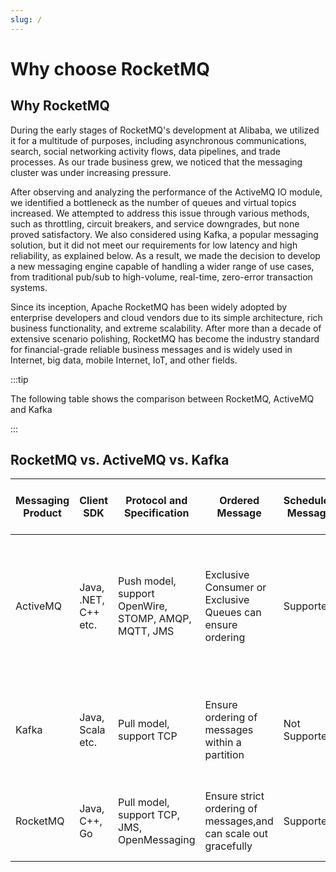 ```yaml
---
slug: /
---
```


# Why choose RocketMQ

## Why RocketMQ
During the early stages of RocketMQ's development at Alibaba, we utilized it for a multitude of purposes, including asynchronous communications, search, social networking activity flows, data pipelines, and trade processes. As our trade business grew, we noticed that the messaging cluster was under increasing pressure.

After observing and analyzing the performance of the ActiveMQ IO module, we identified a bottleneck as the number of queues and virtual topics increased. We attempted to address this issue through various methods, such as throttling, circuit breakers, and service downgrades, but none proved satisfactory. We also considered using Kafka, a popular messaging solution, but it did not meet our requirements for low latency and high reliability, as explained below. As a result, we made the decision to develop a new messaging engine capable of handling a wider range of use cases, from traditional pub/sub to high-volume, real-time, zero-error transaction systems.

Since its inception, Apache RocketMQ has been widely adopted by enterprise developers and cloud vendors due to its simple architecture, rich business functionality, and extreme scalability. After more than a decade of extensive scenario polishing, RocketMQ has become the industry standard for financial-grade reliable business messages and is widely used in Internet, big data, mobile Internet, IoT, and other fields.

:::tip

The following table shows the comparison between RocketMQ, ActiveMQ and Kafka

:::

## RocketMQ vs. ActiveMQ vs. Kafka

| Messaging Product|Client SDK| Protocol and Specification | Ordered Message  | Scheduled Message | Batched Message |BroadCast Message| Message Filter|Server Triggered Redelivery|Message Storage|Message Retroactive|Message Priority|High Availability and Failover|Message Track|Configuration|Management and Operation Tools|
| -------|--------|--------|-----|-----|-----|-----|-----|-----|-----|-----|-----|-----|-----|-----|-----|
| ActiveMQ|Java, .NET, C++ etc. |Push model, support OpenWire, STOMP, AMQP, MQTT, JMS|Exclusive Consumer or Exclusive Queues can ensure ordering|Supported|Not Supported|Supported|Supported|Not Supported|Supports very fast persistence using JDBC along with a high performance journal，such as levelDB, kahaDB|Supported|Supported|Supported, depending on storage,if using levelDB it requires a ZooKeeper server|Not Supported|The default configuration is low level, user need to optimize the configuration parameters|Supported|
| Kafka      | Java, Scala etc.|Pull model, support TCP|Ensure ordering of messages within a partition|Not Supported|Supported, with async producer|Not Supported|Supported, you can use Kafka Streams to filter messages|Not Supported|High performance file storage|Supported offset indicate|Not Supported|Supported, requires a ZooKeeper server|Not Supported|Kafka uses key-value pairs format for configuration. These values can be supplied either from a file or programmatically.|Supported, use terminal command to expose core metrics|
| RocketMQ      |Java, C++, Go |Pull model, support TCP, JMS, OpenMessaging|Ensure strict ordering of messages,and can scale out gracefully|Supported|Supported, with sync mode to avoid message loss|Supported|Supported, property filter expressions based on SQL92|Supported|High performance and low latency file storage|Supported timestamp and offset two indicates|Not Supported|Supported, Master-Slave model, without another kit|Supported|Work out of box,user only need to pay attention to a few configurations|Supported, rich web and terminal command to expose core metrics|
